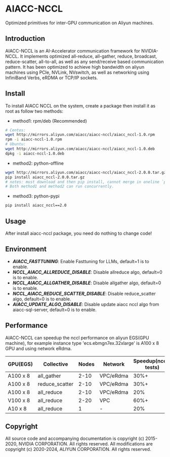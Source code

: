 # AIACC-NCCL

Optimized primitives for inter-GPU communication on Aliyun machines.

## Introduction

AIACC-NCCL is an AI-Accelerator communication framework for NVIDIA-NCCL.
It implements optimized all-reduce, all-gather, reduce, broadcast, reduce-scatter, all-to-all, as well as any send/receive based communication pattern.
It has been optimized to achieve high bandwidth on aliyun machines using PCIe, NVLink, NVswitch, as well as networking using InfiniBand Verbs, eRDMA or TCP/IP sockets.

## Install

To install AIACC NCCL on the system, create a package then install it as root as follow two methods:

- method1: rpm/deb (Recommended)
```sh
# Centos:
wget http://mirrors.aliyun.com/aiacc/aiacc-nccl/aiacc_nccl-1.0.rpm
rpm -i aiacc-nccl-1.0.rpm
# Ubuntu:
wget http://mirrors.aliyun.com/aiacc/aiacc-nccl/aiacc_nccl-1.0.deb
dpkg -i aiacc-nccl-1.0.deb
```
- method2: python-offline
```sh
wget http://mirrors.aliyun.com/aiacc/aiacc-nccl/aiacc_nccl-2.0.0.tar.gz
pip install aiacc_nccl-2.0.0.tar.gz
# notes: must download and then pip install, cannot merge in oneline `pip install aiacc_xxx_url` 
# Both method1 and method2 can run concurrently.
```

- method3: python-pypi
```sh
pip install aiacc_nccl==2.0
```

## Usage

After install aiacc-nccl package, you need do nothing to change code!


## Environment

* ***AIACC_FASTTUNING***: Enable Fasttuning for LLMs, default=1 is to enable.
* ***NCCL_AIACC_ALLREDUCE_DISABLE***: Disable allreduce algo, default=0 is to enable.
* ***NCCL_AIACC_ALLGATHER_DISABLE***: Disable allgather algo, default=0 is to enable.
* ***NCCL_AIACC_REDUCE_SCATTER_DISABLE***: Disable reduce_scatter algo, default=0 is to enable.
* ***AIACC_UPDATE_ALGO_DISABLE***: Disable update aiacc nccl algo from aiacc-sql-server, default=0 is to enable.

## Performance

AIACC-NCCL can speedup the nccl performance on aliyun EGS(GPU machine), for example instance type 'ecs.ebmgn7ex.32xlarge' is A100 x 8 GPU and using network eRdma.

| GPU(EGS)    | Collective     | Nodes   | Network   | Speedup(nccl-tests) |
|-------------|----------------|---------|-----------|---------------------|
| A100 x 8    | all_gather     | 2-10    | VPC/eRdma | 30%+                |
| A100 x 8    | reduce_scatter | 2-10    | VPC/eRdma | 30%+                |
| A100 x 8    | all_reduce     | 2-10    | VPC/eRdma | 20%                 |
| V100 x 8    | all_reduce     | 2-20    | VPC       | 60%+                |
| A10  x 8    | all_reduce     | 1       | -         | 20%                 |


## Copyright

All source code and accompanying documentation is copyright (c) 2015-2020, NVIDIA CORPORATION. All rights reserved.
All modifications are copyright (c) 2020-2024, ALIYUN CORPORATION. All rights reserved.
